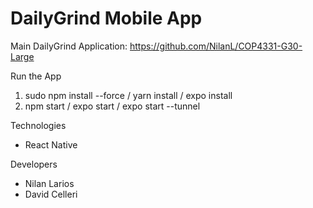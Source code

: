 <h1>DailyGrind Mobile App</h1>

Main DailyGrind Application: https://github.com/NilanL/COP4331-G30-Large

<dl>
  <dt>Run the App</dt>
  <ol>
    <li>sudo npm install --force / yarn install / expo install</li>
    <li>npm start / expo start / expo start --tunnel</li>
  </ol>
  
  <dt>Technologies</dt>
  <ul>
    <li>React Native</li>
  </ul>
  
  <dt>Developers</dt>
  <ul>
    <li>Nilan Larios</li>
    <li>David Celleri</li>
  </ul>
</dl>

